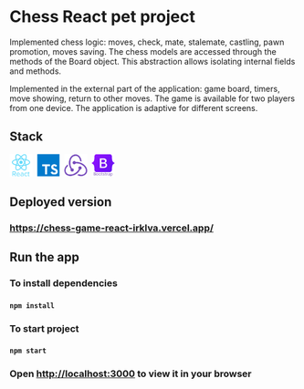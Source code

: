 # Chess React pet project 
<p>
Implemented chess logic: moves, check, mate, stalemate, castling, pawn promotion, moves saving.
The chess models are accessed through the methods of the Board object. This abstraction allows isolating internal fields and methods.
</p>
<p>
Implemented in the external part of the application: game board, timers, move showing, return to other moves.
The game is available for two players from one device. The application is adaptive for different screens.
</p>

## Stack

<p>
    <a href="https://reactjs.org/"><img src="https://github.com/devicons/devicon/blob/master/icons/react/react-original-wordmark.svg" title="React" alt="React" width="40" height="40"/></a>&nbsp;
    <a href="https://typescriptlang.org/"><img src="https://github.com/devicons/devicon/blob/master/icons/typescript/typescript-original.svg" title="TypeScript"  alt="TypeScript" width="40" height="40"/></a>&nbsp;
    <a href="https://redux.js.org/"><img src="https://github.com/devicons/devicon/blob/master/icons/redux/redux-original.svg" title="Redux"  alt="Redux" width="40" height="40"/></a>&nbsp;
    <a href="https://getbootstrap.com/"><img src="https://github.com/devicons/devicon/blob/master/icons/bootstrap/bootstrap-original-wordmark.svg" title="Bootstrap"  alt="Bootstrap" width="40" height="40"/></a>&nbsp;
</p>

## Deployed version

### https://chess-game-react-irklva.vercel.app/

## Run the app

### To install dependencies

#### `npm install`

### To start project

#### `npm start`

### Open [http://localhost:3000](http://localhost:3000) to view it in your browser
